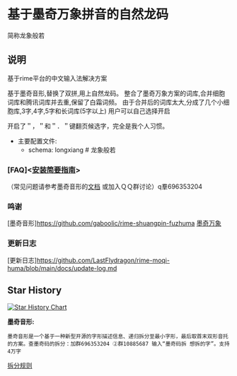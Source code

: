 # 基于墨奇万象拼音的自然龙码
简称龙象般若
## 说明
基于rime平台的中文输入法解决方案

基于墨奇音形,替换了双拼,用上自然龙码。
整合了墨奇万象方案的词库,合并细胞词库和腾讯词库并去重,保留了白霜词频。
由于合并后的词库太大,分成了几个小细胞库,3字,4字,5字和长词库(5字以上)
用户可以自己选择开启

开启了＂，＂和＂．＂键翻页候选字，完全是我个人习惯。

- 主要配置文件:
  - schema: longxiang # 龙象般若

### [FAQ]<[安装简要指南](https://github.com/LastFlydragon/rime-moqi-huma/blob/main/docs/INSTALL.md)>
（常见问题请参考墨奇音形的[文档](https://github.com/gaboolic/rime-shuangpin-fuzhuma/blob/main/md/FAQ.md)
或加入ＱＱ群讨论）q羣696353204
### 鸣谢
[墨奇音形]<https://github.com/gaboolic/rime-shuangpin-fuzhuma>
[墨奇万象](https://github.com/gaboolic/rime-shuangpin-fuzhuma)
### 更新日志
[更新日志]<https://github.com/LastFlydragon/rime-moqi-huma/blob/main/docs/update-log.md>
## Star History
[![Star History Chart](https://api.star-history.com/svg?repos=LastFlydragon/rime-moqi-huma&type=Date)](https://star-history.com/#LastFlydragon/rime-moqi-huma&Date)

**墨奇音形:**

    墨奇音形是一个基于一种新型开源的字形描述信息、递归拆分至最小字形，最后取首末双形音托的方案。查墨奇码的拆分：加群696353204 ②群10885687 输入“墨奇码拆 想拆的字”。支持4万字

   [拆分规则](https://github.com/gaboolic/rime-shuangpin-fuzhuma/wiki/%E5%A2%A8%E5%A5%87%E7%A0%81%E6%8B%86%E5%88%86%E8%A7%84%E5%88%99)[](https://github.com/gaboolic/rime-shuangpin-fuzhuma/wiki/%E5%A2%A8%E5%A5%87%E7%A0%81%E6%8B%86%E5%88%86%E8%A7%84%E5%88%99)

